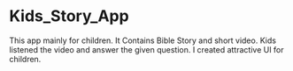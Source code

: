 # Kids_Story_App
This app mainly for children. It Contains Bible Story and short video. Kids listened the video and answer the given question. I created attractive UI for children. 
